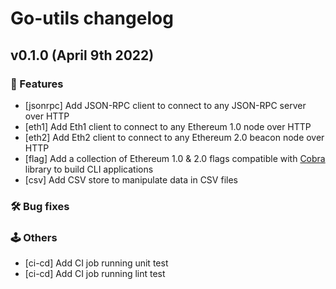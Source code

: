 # Go-utils changelog

## v0.1.0 (April 9th 2022)

### :dizzy: Features

- [jsonrpc] Add JSON-RPC client to connect to any JSON-RPC server over HTTP
- [eth1] Add Eth1 client to connect to any Ethereum 1.0 node over HTTP
- [eth2] Add Eth2 client to connect to any Ethereum 2.0 beacon node over HTTP
- [flag] Add a collection of Ethereum 1.0 & 2.0 flags compatible with [Cobra](https://github.com/spf13/cobra) library to build CLI applications
- [csv] Add CSV store to manipulate data in CSV files

### 🛠️ Bug fixes

### 🕹️ Others

- [ci-cd] Add CI job running unit test
- [ci-cd] Add CI job running lint test